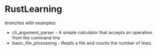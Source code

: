 # RustLearning

branches with examples:
- cli_argument_parser - A simple calculator that accepts an operation from the command line
- basic_file_processing - Reads a file and counts the number of lines.

